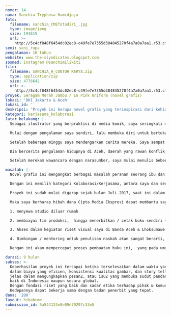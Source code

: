 ```yaml
---
nomor: 14
nama: Sanchia Tryphosa Hamidjaja
foto:
  filename: sanchia_CMEfotodiri_.jpg
  type: image/jpeg
  size: 194615
  url: >-
    http://5c4cf848f6454dc02ec8-c49fe7e7355d384845270f4a7a0a7aa1.r53.cf2.rackcdn.com/3aa33b6a-b79b-4ae7-be86-c560580f39ac/sanchia_CMEfotodiri_.jpg
seni: seni_rupa
pengalaman: 10 tahun
website: www.the-slyndicates.blogspot.com
sosmed: instagram @sanchimilikiti
file:
  filename: SANCHIA_H_CONTOH KARYA.zip
  type: application/zip
  size: 4776642
  url: >-
    http://5c4cf848f6454dc02ec8-c49fe7e7355d384845270f4a7a0a7aa1.r53.cf2.rackcdn.com/5c8123d4-77ae-4a60-aaf2-7fbb5e1a14a7/SANCHIA_H_CONTOH%20KARYA.zip
proyek: Seragam Merah Jambu / In Pink Uniform (novel grafis)
lokasi: 'DKI Jakarta & Aceh'
lokasi_id: ''
deskripsi: 'Proyek ini berupa novel grafis yang terinspirasi dari kehidupan nyata. Mengangkat tema peranan ibu rumah tangga di dalam situasi yang ekstrim.'
kategori: kerjasama_kolaborasi
latar_belakang: |-
  Sebagai ilustrator yang berpraktisi di media komik, saya seringkali mendapatkan inspirasi dari kehidupan dan percakapan sehari2. Semenjak menjadi ibu, tentu saya tergerak untuk mengangkat tema-tema keibuan.

  Mulai dengan pengalaman saya sendiri, lalu membuka diri untuk bertukar cerita di lingkungan ibu2 sekolahan anak saya, dengan tujuan mengadaptasikan cerita2 mereka menjadi komik strip ringan.

  Setelah beberapa minggu saya mendengarkan cerita mereka. Saya sempat berubah pikiran. Apa bedanya cerita2 ini dengan komik2 bertema “motherhood” yang sudah ada di luar sana? Saya merasa harus menggali lebih dalam. Akhirnya saya menemukan cerita yang merubah prespektif. Cerita seorang ibu yang bersuamikan anggota Brimob. Pertama kali saya bertemu dengannya, dia baru saja pulang dari Aceh, kota dimana suaminya bertugas selama 3 tahun.

  Dia bercerita pengalaman hidupnya di Aceh, daerah yang rawan konflik, menyesuaikan diri dibawah hukum syaria, dan kewajibannya sebagai anggota Bhayangkari. Perjalanan berat menjadi seorang ibu muda, meredupnya jati diri. Ditambah ketakutan2 yang konstan dalam pekerjaan suaminya. Saya sadar, ternyata komik ringan ini berubah haluan menjadi sesuatu yang lebih gelap, berlapis2, menyentuh masalah gender, dan sosial politik. Dari situ komik strip berubah menjadi novel grafis.

  Setelah merekam wawancara dengan narasumber, saya mulai menulis beberapa draft naskah, lalu mengikuti residensi COMIC ART WORKSHOP (http://comicartworkshop.com.au/) di Jogja yang diadakan oleh beberapa dosen Creative Writing & Visual Narrative dari Melbourne University di Australia.

masalah: |-
  Novel grafis ini mengangkat berbagai masalah peranan seorang ibu dan istri, situasi politik Indonesia, berbagai efek korupsi dalam kemanusiaan. Membuka sisi lain dari kultur kepolisian, kesehatan jiwa, Aceh pasca konflik dan tsunami. Menantang organisasi Bhayangkari melalui feminisme. Meneliti peranan perempuan dalam kondisi rumah tangga dengan kultur yang berbeda2. Juga mengangkat kontras budaya Jakarta dan Aceh.

  Dengan ini memilih kategori Kolaborasi/Kerjasama, antara saya dan seorang anggota Bhayangakari Kepolisian Indonesia.

  Proyek ini sudah mulai digarap sejak bulan Juli 2017, saat ini dalam tahap draft naskah jilid 1 & 2, serta sketsa pensil sebanyak 30 halaman, dan sekitar 5 halaman contoh “finished art” (terlampir pada unggahan contoh karya). Waktu mengerjakan proyek ini sangat terbatas bagi saya, disela2 pekerjaan saya sebagi ilustrator lepas, mengurus rumah tangga dan anak.

  Maka saya berharap hibah dana Cipta Media Ekspresi dapat membantu saya mewujudkan babak / jilid 1 novel grafis saya, dengan beberapa fasilitas dukungan seperti :

  1. menyewa studio diluar rumah

  2. membiayai tim produksi,  hingga menerbitkan / cetak buku sendiri (self publish).

  3. Akses dalam kegiatan riset visual saya di Banda Aceh & Lhoksumawe.

  4. Bimbingan / mentoring untuk penulisan naskah akan sangat berarti, karena ini merupakan karya tulis saya yang pertama.

  Dengan ini akan mempercepat proses pembuatan buku ini,  yang pada umumnya memakan waktu bertahun-tahun.

durasi: 9 bulan
sukses: >-
  Keberhasilan proyek ini tercapai ketika terselesaikan dalam waktu yang di rencanakan,
  dalam biaya yang efisien, konsistensi kualitas gambar, dan story telling yang baik,
  jelas dalam mengungkapkan pesan2, atau isu2 yang membuka sudut pandang para pembaca,
  baik di Indonesia maupun secara global.
  Dengan fondasi riset yang baik dan sadar etika terhadap pihak & komunitas yang mendukung.
  Kedepannya dapat bekerja sama dengan badan penerbit yang tepat.
dana: '200'
layout: hibahcme
submission_id: 5a544124e8e09e79297c33e5
---
```

